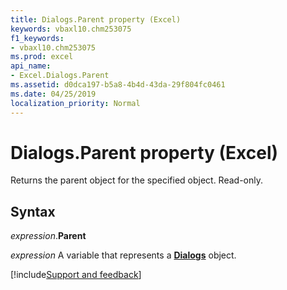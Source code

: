```yaml
---
title: Dialogs.Parent property (Excel)
keywords: vbaxl10.chm253075
f1_keywords:
- vbaxl10.chm253075
ms.prod: excel
api_name:
- Excel.Dialogs.Parent
ms.assetid: d0dca197-b5a8-4b4d-43da-29f804fc0461
ms.date: 04/25/2019
localization_priority: Normal
---
```



# Dialogs.Parent property (Excel)

Returns the parent object for the specified object. Read-only.


## Syntax

_expression_.**Parent**

_expression_ A variable that represents a **[Dialogs](Excel.Dialogs.md)** object.




[!include[Support and feedback](~/includes/feedback-boilerplate.md)]